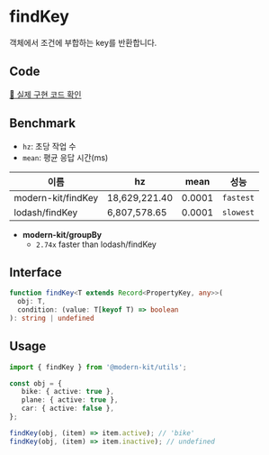 # findKey

객체에서 조건에 부합하는 key를 반환합니다.

## Code

[🔗 실제 구현 코드 확인](https://github.com/modern-agile-team/modern-kit/blob/main/packages/utils/src/object/groupBy/index.ts)

## Benchmark

- `hz`: 초당 작업 수
- `mean`: 평균 응답 시간(ms)

| 이름               | hz            | mean   | 성능        |
| ------------------ | ------------- | ------ | ----------- |
| modern-kit/findKey | 18,629,221.40 | 0.0001 | `fastest` |
| lodash/findKey     | 6,807,578.65  | 0.0001 | `slowest` |

- **modern-kit/groupBy**
  - `2.74x` faster than lodash/findKey

## Interface

```ts
function findKey<T extends Record<PropertyKey, any>>(
  obj: T,
  condition: (value: T[keyof T) => boolean
): string | undefined
```

## Usage

```ts
import { findKey } from '@modern-kit/utils';

const obj = {
   bike: { active: true },
   plane: { active: true },
   car: { active: false },
};

findKey(obj, (item) => item.active); // 'bike'
findKey(obj, (item) => item.inactive); // undefined
```
